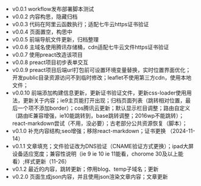 - v0.0.1  workflow发布部署脚本测试
- v0.0.2  内容构思，隐藏归档
- v0.0.3  代码在阿里云函数执行；适配七牛云https证书验证
- v0.0.4  页面置空，构思中
- v0.0.5  前端导航文件更新，归档整理
- v0.0.6  主域名使用腾讯存储桶，cdn适配七牛云文件https证书验证
- v0.0.7  使用preact改造该项目
- v0.0.8  preact项目初步表单交互
- v0.0.9  preact项目后端url打包前可设置环境变量替换，实时位置界面优化；开发public目录资源访问不到临时修改；leaflet不使用第三方cdn，使用本地文件；
- v0.0.10 前端添加构建信息更新，更新证书验证文件，更新css-loader使用用法，更新关于内容；ie9主页能打开出现；归档页面列表（跳转相对位置，最后一个项不添加border）；cos腾讯云更新；默认显示栏目调整；路由自定义（路由IE兼容增强，ie10能跳转到，base跳转调整；2016wp不能跳转）；react-markdown尝试（不用，没必要）；古老部分公共资源恢复（脚本）；
- v0.1.0  补充内容结构;seo增强；移除react-markdown；证书更换 （2024-11-14）
- v0.1.1  文章填充；文件验证改为DNS验证（CNAME验证方式更换）；ipad大屏设备适应宽度；兼容性说明（ie 9 ie 10 ie 11能看，chorome 30及以上能看）;样式更新（11-26）
- v0.1.2  最近的内容，跳转更新；停用blog、temp子域名；更新 
- v0.2.0  页面生成json内容，并且使用json渲染文章内容；文章更新
